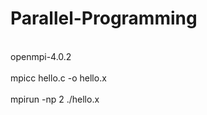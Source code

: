 # Parallel-Programming
<br>openmpi-4.0.2</br>
<br>mpicc hello.c -o hello.x</br>
<br>mpirun -np 2 ./hello.x</br>


